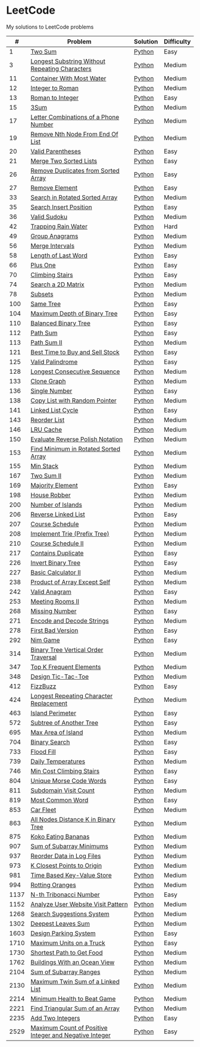 # LeetCode
My solutions to LeetCode problems

| # | Problem | Solution | Difficulty |
|---| ------- | -------- | ---------- |
| 1 | [Two Sum](https://leetcode.com/problems/two-sum) | [Python](https://github.com/kmawhinney/leetcode/blob/main/solutions/python/two_sum.py) | Easy |
| 3 | [Longest Substring Without Repeating Characters](https://leetcode.com/problems/longest-substring-without-repeating-characters/) | [Python](https://github.com/kmawhinney/leetcode/blob/main/solutions/python/longest_substring_without_repeating_characters.py) | Medium |
| 11 | [Container With Most Water](https://leetcode.com/problems/container-with-most-water/) | [Python](https://github.com/kmawhinney/leetcode/blob/main/solutions/python/container_with_most_water.py) | Medium |
| 12 | [Integer to Roman](https://leetcode.com/problems/integer-to-roman/) | [Python](https://github.com/kmawhinney/leetcode/blob/main/solutions/python/integer_to_roman.py) | Medium |
| 13 | [Roman to Integer](https://leetcode.com/problems/roman-to-integer/) | [Python](https://github.com/kmawhinney/leetcode/blob/main/solutions/python/roman_to_integer.py) | Easy |
| 15 | [3Sum](https://leetcode.com/problems/3sum/) | [Python](https://github.com/kmawhinney/leetcode/blob/main/solutions/python/3sum.py) | Medium |
| 17 | [Letter Combinations of a Phone Number](https://leetcode.com/problems/letter-combinations-of-a-phone-number/) | [Python](https://github.com/kmawhinney/leetcode/blob/main/solutions/python/letter_combinations_of_a_phone_number.py) | Medium |
| 19 | [Remove Nth Node From End Of List](https://leetcode.com/problems/remove-nth-node-from-end-of-list/) | [Python](https://github.com/kmawhinney/leetcode/blob/main/solutions/python/remove_nth_node_from_end_of_list.py) | Medium |
| 20 | [Valid Parentheses](https://leetcode.com/problems/valid-parentheses/) | [Python](https://github.com/kmawhinney/leetcode/blob/main/solutions/python/valid_parentheses.py) | Easy |
| 21 | [Merge Two Sorted Lists](https://leetcode.com/problems/merge-two-sorted-lists/) | [Python](https://github.com/kmawhinney/leetcode/blob/main/solutions/python/merge_two_sorted_lists.py) | Easy |
| 26 | [Remove Duplicates from Sorted Array](https://leetcode.com/problems/remove-duplicates-from-sorted-array/) | [Python](https://github.com/kmawhinney/leetcode/blob/main/solutions/python/remove_duplicates_from_sorted_array.py) | Easy |
| 27 | [Remove Element](https://leetcode.com/problems/remove-element/) | [Python](https://github.com/kmawhinney/leetcode/blob/main/solutions/python/remove_element.py) | Easy |
| 33 | [Search in Rotated Sorted Array](https://leetcode.com/problems/search-in-rotated-sorted-array/) | [Python](https://github.com/kmawhinney/leetcode/blob/main/solutions/python/search_in_rotated_sorted_array.py) | Medium |
| 35 | [Search Insert Position](https://leetcode.com/problems/search-insert-position/) | [Python](https://github.com/kmawhinney/leetcode/blob/main/solutions/python/search_insert_position.py) | Easy |
| 36 | [Valid Sudoku](https://leetcode.com/problems/valid-sudoku/) | [Python](https://github.com/kmawhinney/leetcode/blob/main/solutions/python/valid_sudoku.py) | Medium |
| 42 | [Trapping Rain Water](https://leetcode.com/problems/trapping-rain-water/) | [Python](https://github.com/kmawhinney/leetcode/blob/main/solutions/python/trapping_rain_water.py) | Hard |
| 49 | [Group Anagrams](https://leetcode.com/problems/group-anagrams/) | [Python](https://github.com/kmawhinney/leetcode/blob/main/solutions/python/group_anagrams.py) | Medium |
| 56 | [Merge Intervals](https://leetcode.com/problems/merge-intervals/) | [Python](https://github.com/kmawhinney/leetcode/blob/main/solutions/python/merge_intervals.py) | Medium |
| 58 | [Length of Last Word](https://leetcode.com/problems/length-of-last-word/) | [Python](https://github.com/kmawhinney/leetcode/blob/main/solutions/python/length_of_last_word.py) | Easy |
| 66 | [Plus One](https://leetcode.com/problems/plus-one/) | [Python](https://github.com/kmawhinney/leetcode/blob/main/solutions/python/plus_one.py) | Easy |
| 70 | [Climbing Stairs](https://leetcode.com/problems/climbing-stairs/) | [Python](https://github.com/kmawhinney/leetcode/blob/main/solutions/python/climbing_stairs.py) | Easy |
| 74 | [Search a 2D Matrix](https://leetcode.com/problems/search-a-2d-matrix/) | [Python](https://github.com/kmawhinney/leetcode/blob/main/solutions/python/search_a_2d_matrix.py) | Medium |
| 78 | [Subsets](https://leetcode.com/problems/subsets/) | [Python](https://github.com/kmawhinney/leetcode/blob/main/solutions/python/subsets.py) | Medium |
| 100 | [Same Tree](https://leetcode.com/problems/same-tree/) | [Python](https://github.com/kmawhinney/leetcode/blob/main/solutions/python/same_tree.py) | Easy |
| 104 | [Maximum Depth of Binary Tree](https://leetcode.com/problems/maximum-depth-of-binary-tree/) | [Python](https://github.com/kmawhinney/leetcode/blob/main/solutions/python/maximum_depth_of_binary_tree.py) | Easy |
| 110 | [Balanced Binary Tree](https://leetcode.com/problems/balanced-binary-tree/) | [Python](https://github.com/kmawhinney/leetcode/blob/main/solutions/python/balanced_binary_tree.py) | Easy |
| 112 | [Path Sum](https://leetcode.com/problems/path-sum/) | [Python](https://github.com/kmawhinney/leetcode/blob/main/solutions/python/path_sum.py) | Easy |
| 113 | [Path Sum II](https://leetcode.com/problems/path-sum-ii/) | [Python](https://github.com/kmawhinney/leetcode/blob/main/solutions/python/path_sum_II.py) | Medium |
| 121 | [Best Time to Buy and Sell Stock](https://leetcode.com/problems/best-time-to-buy-and-sell-stock/) | [Python](https://github.com/kmawhinney/leetcode/blob/main/solutions/python/best_time_to_buy_and_sell_stock.py) | Easy |
| 125 | [Valid Palindrome](https://leetcode.com/problems/valid-palindrome/) | [Python](https://github.com/kmawhinney/leetcode/blob/main/solutions/python/valid_palindrome.py) | Easy |
| 128 | [Longest Consecutive Sequence](https://leetcode.com/problems/longest-consecutive-sequence/) | [Python](https://github.com/kmawhinney/leetcode/blob/main/solutions/python/longest_consecutive_sequence.py) | Medium |
| 133 | [Clone Graph](https://leetcode.com/problems/clone-graph/) | [Python](https://github.com/kmawhinney/leetcode/blob/main/solutions/python/clone_graph.py) | Medium |
| 136 | [Single Number](https://leetcode.com/problems/single-number/) | [Python](https://github.com/kmawhinney/leetcode/blob/main/solutions/python/single_number.py) | Easy |
| 138 | [Copy List with Random Pointer](https://leetcode.com/problems/copy-list-with-random-pointer/) | [Python](https://github.com/kmawhinney/leetcode/blob/main/solutions/python/copy_list_with_random_pointer.py) | Medium |
| 141 | [Linked List Cycle](https://leetcode.com/problems/linked-list-cycle/) | [Python](https://github.com/kmawhinney/leetcode/blob/main/solutions/python/linked_list_cycle.py) | Easy |
| 143 | [Reorder List](https://leetcode.com/problems/reorder-list/) | [Python](https://github.com/kmawhinney/leetcode/blob/main/solutions/python/reorder_list.py) | Medium |
| 146 | [LRU Cache](https://leetcode.com/problems/lru-cache/) | [Python](https://github.com/kmawhinney/leetcode/blob/main/solutions/python/lru_cache.py) | Medium
| 150 | [Evaluate Reverse Polish Notation](https://leetcode.com/problems/evaluate-reverse-polish-notation/) | [Python](https://github.com/kmawhinney/leetcode/blob/main/solutions/python/evaluate_reverse_polish_notation.py) | Medium |
| 153 | [Find Minimum in Rotated Sorted Array](https://leetcode.com/problems/find-minimum-in-rotated-sorted-array/) | [Python](https://github.com/kmawhinney/leetcode/blob/main/solutions/python/find_minimum_in_rotated_sorted_array.py) | Medium |
| 155 | [Min Stack](https://leetcode.com/problems/min-stack/) | [Python](https://github.com/kmawhinney/leetcode/blob/main/solutions/python/min_stack.py) | Medium |
| 167 | [Two Sum II](https://leetcode.com/problems/two-sum-ii-input-array-is-sorted/) | [Python](https://github.com/kmawhinney/leetcode/blob/main/solutions/python/two_sum_II.py) | Medium |
| 169 | [Majority Element](https://leetcode.com/problems/majority-element/) | [Python](https://github.com/kmawhinney/leetcode/blob/main/solutions/python/majority_element.py) | Easy |
| 198 | [House Robber](https://leetcode.com/problems/house-robber/) | [Python](https://github.com/kmawhinney/leetcode/blob/main/solutions/python/house_robber.py) | Medium |
| 200 | [Number of Islands](https://leetcode.com/problems/number-of-islands/) | [Python](https://github.com/kmawhinney/leetcode/blob/main/solutions/python/number_of_islands.py) | Medium |
| 206 | [Reverse Linked List](https://leetcode.com/problems/reverse-linked-list/) | [Python](https://github.com/kmawhinney/leetcode/blob/main/solutions/python/reverse_linked_list.py) | Easy |
| 207 | [Course Schedule](https://leetcode.com/problems/course-schedule/) | [Python](https://github.com/kmawhinney/leetcode/blob/main/solutions/python/course_schedule.py) | Medium |
| 208 | [Implement Trie (Prefix Tree)](https://leetcode.com/problems/implement-trie-prefix-tree/) | [Python](https://github.com/kmawhinney/leetcode/blob/main/solutions/python/implement_trie.py) | Medium |
| 210 | [Course Schedule II](https://leetcode.com/problems/course-schedule-ii/) | [Python](https://github.com/kmawhinney/leetcode/blob/main/solutions/python/course_schedule_II.py) | Medium |
| 217 | [Contains Duplicate](https://leetcode.com/problems/contains-duplicate/) | [Python](https://github.com/kmawhinney/leetcode/blob/main/solutions/python/contains_duplicate.py) | Easy |
| 226 | [Invert Binary Tree](https://leetcode.com/problems/invert-binary-tree/) | [Python](https://github.com/kmawhinney/leetcode/blob/main/solutions/python/invert_binary_tree.py) | Easy |
| 227 | [Basic Calculator II](https://leetcode.com/problems/basic-calculator-ii/) | [Python](https://github.com/kmawhinney/leetcode/blob/main/solutions/python/basic_calculator_II.py) | Medium |
| 238 | [Product of Array Except Self](https://leetcode.com/problems/product-of-array-except-self/) | [Python](https://github.com/kmawhinney/leetcode/blob/main/solutions/python/product_of_array_except_self.py) | Medium |
| 242 | [Valid Anagram](https://leetcode.com/problems/valid-anagram/) | [Python](https://github.com/kmawhinney/leetcode/blob/main/solutions/python/valid_anagram.py) | Easy |
| 253 | [Meeting Rooms II](https://leetcode.com/problems/meeting-rooms-ii/) | [Python](https://github.com/kmawhinney/leetcode/blob/main/solutions/python/meeting_rooms_II.py) | Medium |
| 268 | [Missing Number](https://leetcode.com/problems/missing-number/) | [Python](https://github.com/kmawhinney/leetcode/blob/main/solutions/python/missing_number.py) | Easy |
| 271 | [Encode and Decode Strings](https://leetcode.com/problems/encode-and-decode-strings/) | [Python](https://github.com/kmawhinney/leetcode/blob/main/solutions/python/encode_and_decode_strings.py) | Medium |
| 278 | [First Bad Version](https://leetcode.com/problems/first-bad-version/) | [Python](https://github.com/kmawhinney/leetcode/blob/main/solutions/python/first_bad_version.py) | Easy |
| 292 | [Nim Game](https://leetcode.com/problems/nim-game/) | [Python](https://github.com/kmawhinney/leetcode/blob/main/solutions/python/nim_game.py) | Easy |
| 314 | [Binary Tree Vertical Order Traversal](https://leetcode.com/problems/binary-tree-vertical-order-traversal/) | [Python](https://github.com/kmawhinney/leetcode/blob/main/solutions/python/binary_tree_vertical_order_traversal.py) | Medium |
| 347 | [Top K Frequent Elements](https://leetcode.com/problems/top-k-frequent-elements/) | [Python](https://github.com/kmawhinney/leetcode/blob/main/solutions/python/top_k_frequent_elements.py) | Medium |
| 348 | [Design Tic-Tac-Toe](https://leetcode.com/problems/design-tic-tac-toe/) | [Python](https://github.com/kmawhinney/leetcode/blob/main/solutions/python/design_tic-tac-toe.py) | Medium |
| 412 | [FizzBuzz](https://leetcode.com/problems/fizz-buzz/) | [Python](https://github.com/kmawhinney/leetcode/blob/main/solutions/python/fizzbuzz.py) | Easy |
| 424 | [Longest Repeating Character Replacement](https://leetcode.com/problems/longest-repeating-character-replacement/) | [Python](https://github.com/kmawhinney/leetcode/blob/main/solutions/python/longest_repeating_character_replacement.py) | Medium |
| 463 | [Island Perimeter](https://leetcode.com/problems/island-perimeter/) | [Python](https://github.com/kmawhinney/leetcode/blob/main/solutions/python/island_perimeter.py) | Easy |
| 572 | [Subtree of Another Tree](https://leetcode.com/problems/subtree-of-another-tree/) | [Python](https://github.com/kmawhinney/leetcode/blob/main/solutions/python/subtree_of_another_tree.py) | Easy |
| 695 | [Max Area of Island](https://leetcode.com/problems/max-area-of-island/) | [Python](https://github.com/kmawhinney/leetcode/blob/main/solutions/python/max_area_of_island.py) | Medium |
| 704 | [Binary Search](https://leetcode.com/problems/binary-search/) | [Python](https://github.com/kmawhinney/leetcode/blob/main/solutions/python/binary_search.py) | Easy |
| 733 | [Flood Fill](https://leetcode.com/problems/flood-fill/) | [Python](https://github.com/kmawhinney/leetcode/blob/main/solutions/python/flood_fill.py) | Easy |
| 739 | [Daily Temperatures](https://leetcode.com/problems/daily-temperatures/) | [Python](https://github.com/kmawhinney/leetcode/blob/main/solutions/python/daily_temperatures.py) | Medium |
| 746 | [Min Cost Climbing Stairs](https://leetcode.com/problems/min-cost-climbing-stairs/) | [Python](https://github.com/kmawhinney/leetcode/blob/main/solutions/python/min_cost_climbing_stairs.py) | Easy |
| 804 | [Unique Morse Code Words](https://leetcode.com/problems/unique-morse-code-words/) | [Python](https://github.com/kmawhinney/leetcode/blob/main/solutions/python/unique_morse_code_words.py) | Easy |
| 811 | [Subdomain Visit Count](https://leetcode.com/problems/subdomain-visit-count/) | [Python](https://github.com/kmawhinney/leetcode/blob/main/solutions/python/subdomain_visit_count.py) | Medium |
| 819 | [Most Common Word](https://leetcode.com/problems/most-common-word/) | [Python](https://github.com/kmawhinney/leetcode/blob/main/solutions/python/most_common_word.py) | Easy |
| 853 | [Car Fleet](https://leetcode.com/problems/car-fleet) | [Python](https://github.com/kmawhinney/leetcode/blob/main/solutions/python/car_fleet.py) | Medium |
| 863 | [All Nodes Distance K in Binary Tree](https://leetcode.com/problems/all-nodes-distance-k-in-binary-tree/) | [Python](https://github.com/kmawhinney/leetcode/blob/main/solutions/python/all_nodes_distance_k_in_binary_tree.py) | Medium |
| 875 | [Koko Eating Bananas](https://leetcode.com/problems/koko-eating-bananas/) | [Python](https://github.com/kmawhinney/leetcode/blob/main/solutions/python/koko_eating_bananas.py) | Medium |
| 907 | [Sum of Subarray Minimums](https://leetcode.com/problems/sum-of-subarray-minimums/) | [Python](https://github.com/kmawhinney/leetcode/blob/main/solutions/python/sum_of_subarray_minimums.py) | Medium |
| 937 | [Reorder Data in Log Files](https://leetcode.com/problems/reorder-data-in-log-files/) | [Python](https://github.com/kmawhinney/leetcode/blob/main/solutions/python/reorder_data_in_log_files.py) | Medium |
| 973 | [K Closest Points to Origin](https://leetcode.com/problems/k-closest-points-to-origin/) | [Python](https://github.com/kmawhinney/leetcode/blob/main/solutions/python/k_closest_points_to_origin.py) | Medium |
| 981 | [Time Based Key-Value Store](https://leetcode.com/problems/time-based-key-value-store/) | [Python](https://github.com/kmawhinney/leetcode/blob/main/solutions/python/time_based_key-value_store.py) | Medium | 
| 994 | [Rotting Oranges](https://leetcode.com/problems/rotting-oranges/) | [Python](https://github.com/kmawhinney/leetcode/blob/main/solutions/python/rotting_oranges.py) | Medium |
| 1137 | [N-th Tribonacci Number](https://leetcode.com/problems/n-th-tribonacci-number/) | [Python](https://github.com/kmawhinney/leetcode/blob/main/solutions/python/n-th_tribonacci_number.py) | Easy |
| 1152 | [Analyze User Website Visit Pattern](https://leetcode.com/problems/analyze-user-website-visit-pattern/) | [Python](https://github.com/kmawhinney/leetcode/blob/main/solutions/python/analyze_user_website_visit_pattern.py) | Medium |
| 1268 | [Search Suggestions System](https://leetcode.com/problems/search-suggestions-system/) | [Python](https://github.com/kmawhinney/leetcode/blob/main/solutions/python/search_suggestions_system.py) | Medium |
| 1302 | [Deepest Leaves Sum](https://leetcode.com/problems/deepest-leaves-sum/) | [Python](https://github.com/kmawhinney/leetcode/blob/main/solutions/python/deepest_leaves_sum.py) | Medium |
| 1603 | [Design Parking System](https://leetcode.com/problems/design-parking-system/) | [Python](https://github.com/kmawhinney/leetcode/blob/main/solutions/python/design_parking_system.py) | Easy |
| 1710 | [Maximum Units on a Truck](https://leetcode.com/problems/maximum-units-on-a-truck/) | [Python](https://github.com/kmawhinney/leetcode/blob/main/solutions/python/maximum_units_on_a_truck.py) | Easy |
| 1730 | [Shortest Path to Get Food](https://leetcode.com/problems/shortest-path-to-get-food/) | [Python](https://github.com/kmawhinney/leetcode/blob/main/solutions/python/shortest_path_to_get_food.py) | Medium |
| 1762 | [Buildings With an Ocean View](https://leetcode.com/problems/buildings-with-an-ocean-view/description/) | [Python](https://github.com/kmawhinney/leetcode/blob/main/solutions/python/buildings_with_an_ocean_view.py) | Medium |
| 2104 | [Sum of Subarray Ranges](https://leetcode.com/problems/sum-of-subarray-ranges/) | [Python](https://github.com/kmawhinney/leetcode/blob/main/solutions/python/sum_of_subarray_ranges.py) | Medium |
| 2130 | [Maximum Twin Sum of a Linked List](https://leetcode.com/problems/maximum-twin-sum-of-a-linked-list/) | [Python](https://github.com/kmawhinney/leetcode/blob/main/solutions/python/maximum_twin_sum_of_a_linked_list.py) | Medium |
| 2214 | [Minimum Health to Beat Game](https://leetcode.com/problems/minimum-health-to-beat-game) | [Python](https://github.com/kmawhinney/leetcode/blob/main/solutions/python/minimum_health_to_beat_game.py) | Medium |
| 2221 | [Find Triangular Sum of an Array](https://leetcode.com/problems/find-triangular-sum-of-an-array/) | [Python](https://github.com/kmawhinney/leetcode/blob/main/solutions/python/find_triangular_sum_of_an_array.py) | Medium |
| 2235 | [Add Two Integers](https://leetcode.com/problems/add-two-integers/) | [Python](https://github.com/kmawhinney/leetcode/blob/main/solutions/python/add_two_integers.py) | Easy |
| 2529 | [Maximum Count of Positive Integer and Negative Integer](https://leetcode.com/contest/weekly-contest-327/problems/maximum-count-of-positive-integer-and-negative-integer/) | [Python](https://github.com/kmawhinney/leetcode/blob/main/solutions/python/maximum_count_of_positive_integer_and_negative_integer.py) | Easy |
